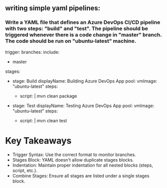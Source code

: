 ## writing simple yaml pipelines:


### Write a YAML file that defines an Azure DevOps CI/CD pipeline with two steps: "build" and "test". The pipeline should be triggered whenever there is a code change in "master" branch. The code should be run on "ubuntu-latest" machine.

trigger:
branches:
include:
- master

stages:
- stage: Build
  displayName: Building Azure DevOps App
  pool:
  vmImage: "ubuntu-latest"
  steps:
    - script: |
      mvn clean package

- stage: Test
  displayName: Testing Azure DevOps App
  pool:
  vmImage: "ubuntu-latest"
  steps:
    - script: |
      mvn clean test

# Key Takeaways
- Trigger Syntax: Use the correct format to monitor branches.
- Stages Block: YAML doesn't allow duplicate stages blocks.
- Indentation: Maintain proper indentation for all nested blocks (steps, script, etc.).
- Combine Stages: Ensure all stages are listed under a single stages block.
